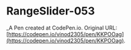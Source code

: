 # RangeSlider-053
 _A Pen created at CodePen.io. Original URL: [https://codepen.io/vinod2305/pen/KKPOOag](https://codepen.io/vinod2305/pen/KKPOOag).

 